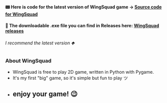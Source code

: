  


#### 📟 Here is code for the **latest version** of WingSquad game -> [Source code for WingSquad](https://github.com/VeselyMatej/WingSquad/blob/main/main.py)
#### 💾 The downloadable .exe file you can find in Releases **here**: [WingSquad releases](https://github.com/VeselyMatej/WingSquad/releases) 
###### I recommend the latest version 🢁

### About WingSquad
- WingSquad is free to play 2D game, written in Python with Pygame.
- It's my first "big" game, so it's simple but fun to play ツ
- ## enjoy your game! 😉
